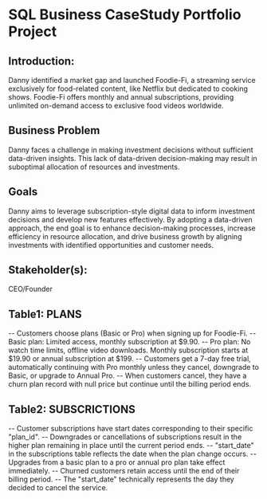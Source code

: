 # SQL Business CaseStudy Portfolio Project

## Introduction:
Danny identified a market gap and launched Foodie-Fi, a streaming service exclusively for food-related content, 
like Netflix but dedicated to cooking shows. Foodie-Fi offers monthly and annual subscriptions, providing unlimited on-demand access to exclusive food videos 
worldwide. 

## Business Problem
Danny faces a challenge in making investment decisions without sufficient data-driven insights. 
This lack of data-driven decision-making may result in suboptimal allocation of resources and investments.

## Goals
Danny aims to leverage subscription-style digital data to inform investment decisions and develop new features effectively. 
By adopting a data-driven approach, the end goal is to enhance decision-making processes, increase efficiency in resource allocation, 
and drive business growth by aligning investments with identified opportunities and customer needs.

## Stakeholder(s):
CEO/Founder

## Table1: PLANS
-- Customers choose plans (Basic or Pro) when signing up for Foodie-Fi.
-- Basic plan: Limited access, monthly subscription at $9.90.
-- Pro plan: No watch time limits, offline video downloads. Monthly subscription starts at $19.90 or annual subscription at $199.
-- Customers get a 7-day free trial, automatically continuing with Pro monthly unless they cancel, downgrade to Basic, or upgrade to Annual Pro.
-- When customers cancel, they have a churn plan record with null price but continue until the billing period ends.

## Table2: SUBSCRICTIONS
-- Customer subscriptions have start dates corresponding to their specific "plan_id". 
-- Downgrades or cancellations of subscriptions result in the higher plan remaining in place until the current period ends. 
-- "start_date" in the subscriptions table reflects the date when the plan change occurs.
-- Upgrades from a basic plan to a pro or annual pro plan take effect immediately. 
-- Churned customers retain access until the end of their billing period. 
-- The "start_date" technically represents the day they decided to cancel the service.
